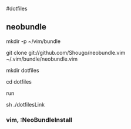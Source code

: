 
#dotfiles

## neobundle 
mkdir -p ~/vim/bundle

git clone git://github.com/Shougo/neobundle.vim ~/.vim/bundle/neobundle.vim


mkdir dotfiles 

cd dotfiles

run 

sh ./dotfilesLink


### vim, :NeoBundleInstall 
